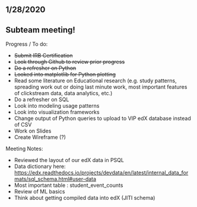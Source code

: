 ## 1/28/2020 

## Subteam meeting!

Progress / To do:
- <s>Submit IRB Certification</s>
- <s>Look through Github to review prior progress</s>
- <s>Do a refresher on Python</s>
- <s>Looked into matplotlib for Python plotting</s>
- Read some literature on Educational research (e.g. study patterns, spreading work out or doing last minute work, most important features of clickstream data, data analytics, etc.)
- Do a refresher on SQL
- Look into modeling usage patterns
- Look into visualization frameworks
- Change output of Python queries to upload to VIP edX database instead of CSV 
- Work on Slides
- Create Wireframe (?)

Meeting Notes:
- Reviewed the layout of our edX data in PSQL
- Data dictionary here: https://edx.readthedocs.io/projects/devdata/en/latest/internal_data_formats/sql_schema.html#user-data
- Most important table : student_event_counts
- Review of ML basics
- Think about getting compiled data into edX (JITI schema)
